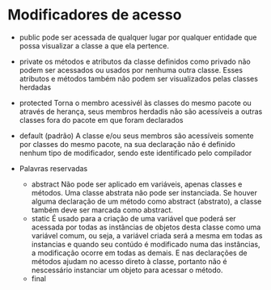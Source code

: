 # Modificadores de acesso

* public
    pode ser acessada de qualquer lugar por qualquer entidade que possa visualizar a classe a que ela pertence.

* private
    os métodos e atributos da classe definidos como privado não podem ser acessados ou usados por nenhuma outra classe. Esses atributos e métodos também não podem ser visualizados pelas classes herdadas

* protected
    Torna o membro acessivél às classes do mesmo pacote ou através de herança, seus membros herdadis não são acessíveis a outras classes fora do pacote em que foram declarados

* default (padrão)
    A classe e/ou seus membros são acessíveis somente por classes do mesmo pacote, na sua declaração não é definido nenhum tipo de modificador, sendo este identificado pelo compilador

* Palavras reservadas
    - abstract
        Não pode ser aplicado em variáveis, apenas classes e métodos. Uma classe abstrata não pode ser instanciada. Se houver alguma declaração de um método como abstract (abstrato), a classe também deve ser marcada como abstract.
    - static
        É usado para a criação de uma variável que poderá ser acessada por todas as instâncias de objetos desta classe como uma variável comum, ou seja, a variável criada será a mesma em todas as instancias e quando seu contúdo é modificado numa das instâncias, a modificação ocorre em todas as demais. E nas declarações de métodos ajudam no acesso direto à classe, portanto não é nescessário instanciar um objeto para acessar o método.
    - final